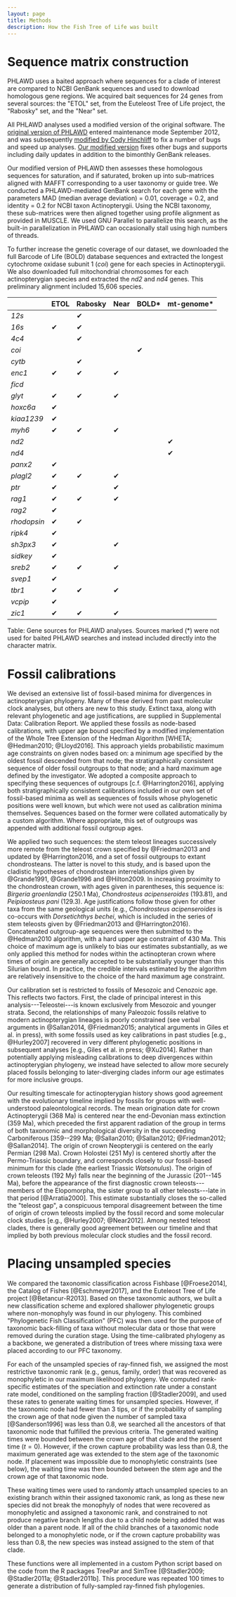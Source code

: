 ```yaml
---
layout: page
title: Methods
description: How the Fish Tree of Life was built
---
```


# Sequence matrix construction

PHLAWD uses a baited approach where sequences for a clade of interest are compared to NCBI GenBank sequences and used to download homologous gene regions. We acquired bait sequences for 24 genes from several sources: the "ETOL" set, from the Euteleost Tree of Life project, the "Rabosky" set, and the "Near" set.

All PHLAWD analyses used a modified version of the original software. The [original version of PHLAWD](https://github.com/blackrim/phlawd) entered maintenance mode September 2012, and was subsequently [modified by Cody Hinchliff](https://github.com/chinchliff/phlawd) to fix a number of bugs and speed up analyses. [Our modified version](https://github.com/jonchang/phlawd) fixes other bugs and supports including daily updates in addition to the bimonthly GenBank releases.

Our modified version of PHLAWD then assesses these homologous sequences for saturation, and if saturated, broken up into sub-matrices aligned with MAFFT corresponding to a user taxonomy or guide tree. We conducted a PHLAWD-mediated GenBank search for each gene with the parameters MAD (median average deviation) = 0.01, coverage = 0.2, and identity = 0.2 for NCBI taxon Actinopterygii. Using the NCBI taxonomy, these sub-matrices were then aligned together using profile alignment as provided in MUSCLE. We used GNU Parallel to parallelize this search, as the built-in parallelization in PHLAWD can occasionally stall using high numbers of threads.

To further increase the genetic coverage of our dataset, we downloaded the full Barcode of Life (BOLD) database sequences and extracted the longest cytochrome oxidase subunit 1 (*coi*) gene for each species in Actinopterygii. We also downloaded full mitochondrial chromosomes for each actinopterygian species and extracted the *nd2* and *nd4* genes. This preliminary alignment included 15,606 species. 


|             | ETOL | Rabosky | Near | BOLD* | mt-genome* |
|-------------|------|---------|------|-------|------------|
| *12s*       |      | &#10004;     |      |       |            |
| *16s*       | &#10004;  | &#10004;     |      |       |            |
| *4c4*       |      | &#10004;     |      |       |            |
| *coi*       |      |         |      | &#10004;   |            |
| *cytb*      |      | &#10004;     |      |       |            |
| *enc1*      | &#10004;  | &#10004;     | &#10004;  |       |            |
| *ficd*      |      |         |      |       |            |
| *glyt*      | &#10004;  | &#10004;     | &#10004;  |       |            |
| *hoxc6a*    | &#10004;  |         |      |       |            |
| *kiaa1239*  | &#10004;  |         |      |       |            |
| *myh6*      | &#10004;  | &#10004;     | &#10004;  |       |            |
| *nd2*       |      |         |      |       | &#10004;        |
| *nd4*       |      |         |      |       | &#10004;        |
| *panx2*     | &#10004;  |         |      |       |            |
| *plagl2*    | &#10004;  | &#10004;     | &#10004;  |       |            |
| *ptr*       | &#10004;  |         | &#10004;  |       |            |
| *rag1*      | &#10004;  | &#10004;     | &#10004;  |       |            |
| *rag2*      | &#10004;  |         |      |       |            |
| *rhodopsin* | &#10004;  | &#10004;     |      |       |            |
| *ripk4*     | &#10004;  |         |      |       |            |
| *sh3px3*    | &#10004;  |         | &#10004;  |       |            |
| *sidkey*    | &#10004;  |         |      |       |            |
| *sreb2*     | &#10004;  | &#10004;     | &#10004;  |       |            |
| *svep1*     | &#10004;  |         |      |       |            |
| *tbr1*      | &#10004;  | &#10004;     | &#10004;  |       |            |
| *vcpip*     | &#10004;  |         |      |       |            |
| *zic1*      | &#10004;  | &#10004;     | &#10004;  |       |            |

Table: Gene sources for PHLAWD analyses. Sources marked (*) were not used for baited PHLAWD searches and instead included directly into the character matrix.

# Fossil calibrations

We devised an extensive list of fossil-based minima for divergences in actinopterygian phylogeny. Many of these derived from past molecular clock analyses, but others are new to this study. Extinct taxa, along with relevant phylogenetic and age justifications, are supplied in Supplemental Data: Calibration Report. We applied these fossils as node-based calibrations, with upper age bound specified by a modified implementation of the Whole Tree Extension of the Hedman Algorithm [WHETA; @Hedman2010; @Lloyd2016]. This approach yields probabilistic maximum age constraints on given nodes based on: a minimum age specified by the oldest fossil descended from that node; the stratigraphically consistent sequence of older fossil outgroups to that node; and a hard maximum age defined by the investigator. We adopted a composite approach to specifying these sequences of outgroups [c.f. @Harrington2016], applying both stratigraphically consistent calibrations included in our own set of fossil-based minima as well as sequences of fossils whose phylogenetic positions were well known, but which were not used as calibration minima themselves. Sequences based on the former were collated automatically by a custom algorithm. Where appropriate, this set of outgroups was appended with additional fossil outgroup ages.

We applied two such sequences: the stem teleost lineages successively more remote from the teleost crown specified by @Friedman2013 and updated by @Harrington2016, and a set of fossil outgroups to extant chondrosteans. The latter is novel to this study, and is based upon the cladistic hypotheses of chondrostean interrelationships given by @Grande1991, @Grande1996 and @Hilton2009. In increasing proximity to the chondrostean crown, with ages given in parentheses, this sequence is: *Birgeria groenlandia* (250.1 Ma), *Chondrosteus acipenseroides* (193.81), and *Peipiaosteus pani* (129.3). Age justifications follow those given for other taxa from the same geological units (e.g., *Chondrosteus acipenseroides* is co-occurs with *Dorsetichthys bechei*, which is included in the series of stem teleosts given by @Friedman2013 and @Harrington2016). Concatenated outgroup-age sequences were then submitted to the @Hedman2010 algorithm, with a hard upper age constraint of 430 Ma. This choice of maximum age is unlikely to bias our estimates substantially, as we only applied this method for nodes within the actinopteran crown where times of origin are generally accepted to be substantially younger than this Silurian bound. In practice, the credible intervals estimated by the algorithm are relatively insensitive to the choice of the hard maximum age constraint.

Our calibration set is restricted to fossils of Mesozoic and Cenozoic age. This reflects two factors. First, the clade of principal interest in this analysis---Teleostei---is known exclusively from Mesozoic and younger strata. Second, the relationships of many Paleozoic fossils relative to modern actinopterygian lineages is poorly constrained (see verbal arguments in @Sallan2014, @Friedman2015; analytical arguments in Giles et al. in press), with some fossils used as key calibrations in past studies [e.g., @Hurley2007] recovered in very different phylogenetic positions in subsequent analyses [e.g., Giles et al. in press; @Xu2014]. Rather than potentially applying misleading calibrations to deep divergences within actinopterygian phylogeny, we instead have selected to allow more securely placed fossils belonging to later-diverging clades inform our age estimates for more inclusive groups.

Our resulting timescale for actinopterygian history shows good agreement with the evolutionary timeline implied by fossils for groups with well-understood paleontological records. The mean origination date for crown Actinopterygii (368 Ma) is centered near the end-Devonian mass extinction (359 Ma), which preceded the first apparent radiation of the group in terms of both taxonomic and morphological diversity in the succeeding Carboniferous [359--299 Ma; @Sallan2010; @Sallan2012; @Friedman2012; @Sallan2014]. The origin of crown Neopterygii is centered on the early Permian (298 Ma). Crown Holostei (251 My) is centered shortly after the Permo-Triassic boundary, and corresponds closely to our fossil-based minimum for this clade (the earliest Triassic *Watsonulus*). The origin of crown teleosts (192 My) falls near the beginning of the Jurassic (201--145 Ma), before the appearance of the first diagnostic crown teleosts---members of the Elopomorpha, the sister group to all other teleosts---late in that period [@Arratia2000]. This estimate substantially closes the so-called the "teleost gap", a conspicuous temporal disagreement between the time of origin of crown teleosts implied by the fossil record and some molecular clock studies [e.g., @Hurley2007; @Near2012]. Among nested teleost clades, there is generally good agreement between our timeline and that implied by both previous molecular clock studies and the fossil record.

# Placing unsampled species


We compared the taxonomic classification across Fishbase [@Froese2014], the Catalog of Fishes [@Eschmeyer2017], and the Euteleost Tree of Life project [@Betancur-R2013]. Based on these taxonomic authors, we built a new classification scheme and explored shallower phylogenetic groups where non-monophyly was found in our phylogeny. This combined "Phylogenetic Fish Classification" (PFC) was then used for the purpose of taxonomic back-filling of taxa without molecular data or those that were removed during the curation stage. Using the time-calibrated phylogeny as a backbone, we generated a distribution of trees where missing taxa were placed according to our PFC taxonomy.

For each of the unsampled species of ray-finned fish, we assigned the most restrictive taxonomic rank (e.g., genus, family, order) that was recovered as monophyletic in our maximum likelihood phylogeny. We computed rank-specific estimates of the speciation and extinction rate under a constant rate model, conditioned on the sampling fraction [@Stadler2009], and used these rates to generate waiting times for unsampled species. However, if the taxonomic node had fewer than 3 tips, or if the probability of sampling the crown age of that node given the number of sampled taxa [@Sanderson1996] was less than 0.8, we searched all the ancestors of that taxonomic node that fulfilled the previous criteria. The generated waiting times were bounded between the crown age of that clade and the present time ($t=0$). However, if the crown capture probability was less than 0.8, the maximum generated age was extended to the stem age of the taxonomic node. If placement was impossible due to monophyletic constraints (see below), the waiting time was then bounded between the stem age and the crown age of that taxonomic node.

These waiting times were used to randomly attach unsampled species to an existing branch within their assigned taxonomic rank, as long as these new species did not break the monophyly of nodes that were recovered as monophyletic and assigned a taxonomic rank, and constrained to not produce negative branch lengths due to a child node being added that was older than a parent node. If all of the child branches of a taxonomic node belonged to a monophyletic node, or if the crown capture probability was less than 0.8, the new species was instead assigned to the stem of that clade.

These functions were all implemented in a custom Python script based on the code from the R packages TreePar and SimTree [@Stadler2009; @Stadler2011a; @Stadler2011b]. This procedure was repeated 100 times to generate a distribution of fully-sampled ray-finned fish phylogenies.
